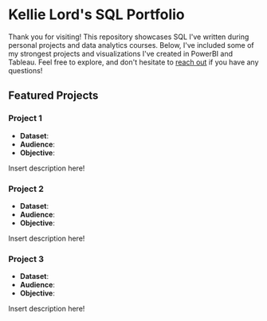 # Kellie Lord's SQL Portfolio
Thank you for visiting! This repository showcases SQL I've written during personal projects and data analytics courses. Below, I've included some of my strongest projects and visualizations I've created in PowerBI and Tableau. Feel free to explore, and don't hesitate to [reach out](https://www.linkedin.com/in/kellielord/) if you have any questions! 
## Featured Projects

### Project 1
- **Dataset**:
- **Audience**:
- **Objective**:

Insert description here!
### Project 2
- **Dataset**:
- **Audience**:
- **Objective**:

Insert description here!
### Project 3
- **Dataset**:
- **Audience**:
- **Objective**:

Insert description here!
